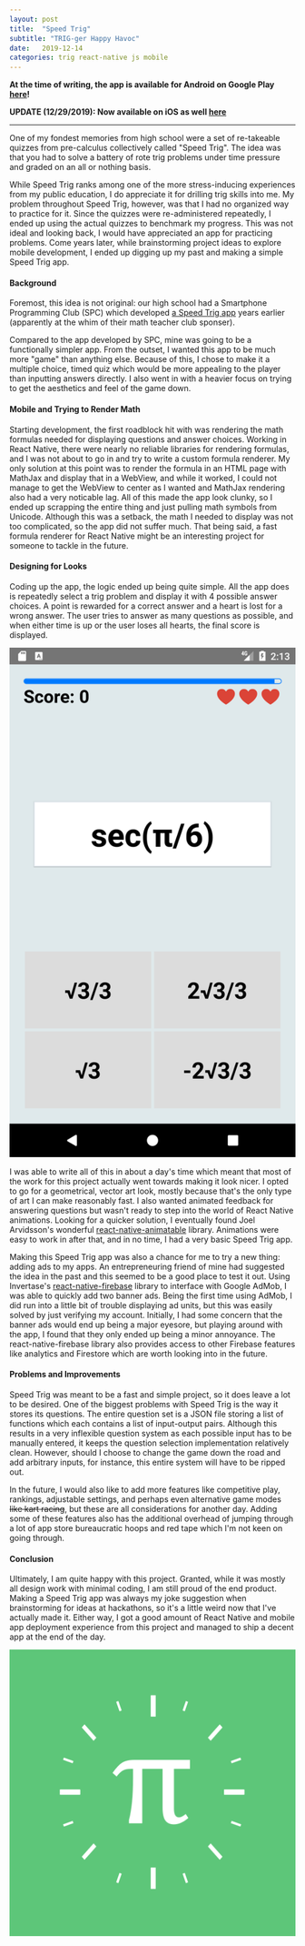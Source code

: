 ```yaml
---
layout: post
title:  "Speed Trig"
subtitle: "TRIG-ger Happy Havoc"
date:   2019-12-14
categories: trig react-native js mobile
---
```


**At the time of writing, the app is available for Android on Google Play
[here](https://play.google.com/store/apps/details?id=com.speedtrig)!**

**UPDATE (12/29/2019): Now available on iOS as well [here](https://apps.apple.com/us/app/speed-trig/id1493062069)**

***

One of my fondest memories from high school were a set of re-takeable quizzes
from pre-calculus collectively called "Speed Trig". The idea was
that you had to solve a battery of rote trig problems under time pressure and
graded on an all or nothing basis.

While Speed Trig ranks among one of the more stress-inducing experiences from
my public education, I do appreciate it for drilling trig skills into me.
My problem throughout Speed Trig, however, was that I had no organized way to
practice for it. Since the quizzes were re-administered repeatedly, I ended up
using the actual quizzes to benchmark my progress. This was not ideal and looking
back, I would have appreciated an app for practicing problems. Come years later,
while brainstorming project ideas to explore mobile development, I ended up
digging up my past and making a simple Speed Trig app.

#### Background

Foremost, this idea is not original: our high school had a Smartphone Programming Club (SPC)
which developed [a Speed Trig app](https://github.com/MBHS-SPC/speed-trig-android) years earlier
(apparently at the whim of their math teacher club sponser).

Compared to the app developed by SPC, mine was going to be a functionally simpler app. From the
outset, I wanted this app to be much more "game" than anything else. Because of this, I chose
to make it a multiple choice, timed quiz which would be more appealing to the player than inputting
answers directly. I also went in with a heavier focus on trying to get the aesthetics and feel of
the game down.

#### Mobile and Trying to Render Math

Starting development, the first roadblock hit with was rendering the math formulas needed for displaying
questions and answer choices. Working in React Native, there
were nearly no reliable libraries for rendering formulas, and I was not about to go in and try to write
a custom formula renderer. My only solution at this point was to render the formula in an HTML page with MathJax
and display that in a WebView, and while it worked, I could not manage to get the WebView to center as I wanted and
MathJax rendering also had a very noticable lag. All of this made the app look clunky, so I ended up scrapping the
entire thing and just pulling math symbols from Unicode. Although this was a setback, the math I needed
to display was not too complicated, so the app did not suffer much. That being said, a fast formula renderer
for React Native might be an interesting project for someone to tackle in the future.

#### Designing for Looks

Coding up the app, the logic ended up being quite simple. All the app does is repeatedly select a trig problem and display it with
4 possible answer choices. A point is rewarded for a correct answer and a heart is lost for a
wrong answer. The user tries to answer as many questions as possible, and when either time is up or the user
loses all hearts, the final score is displayed.

![Speed Trig game screen](/images/speedtrig/screenshot_02.png)

I was able to write all of this in about a day's time which meant that most of the work for this project actually went towards
making it look nicer. I opted to go for a geometrical, vector art look, mostly because that's the only type of art I
can make reasonably fast. I also wanted animated feedback for answering questions but wasn't ready to step into the
world of React Native animations. Looking for a quicker solution, I eventually found Joel Arvidsson's wonderful
[react-native-animatable](https://github.com/oblador/react-native-animatable) library. Animations were easy to
work in after that, and in no time, I had a very basic Speed Trig app.

Making this Speed Trig app was also a chance for me to try a new thing: adding ads to my apps. An entrepreneuring
friend of mine had suggested the idea in the past and this seemed to be a good place to test it out. Using Invertase's
[react-native-firebase](https://github.com/invertase/react-native-firebase) library to interface with Google AdMob, I was
able to quickly add two banner ads. Being the first time using AdMob, I did run into a little bit of trouble displaying
ad units, but this was easily solved by just verifying my account. Initially, I had some concern that the banner ads would end up being
a major eyesore, but playing around with the app, I found that they only ended up being a minor annoyance. The react-native-firebase
library also provides access to other Firebase features like analytics and Firestore which are worth looking into in the
future.

#### Problems and Improvements

Speed Trig was meant to be a fast and simple project, so it does leave a lot to be desired.
One of the biggest problems with Speed Trig is the way it stores its questions. The entire question
set is a JSON file storing a list of functions which each contains a list of input-output pairs. Although this results
in a very inflexible question system as each possible input has to be manually entered, it keeps the question selection
implementation relatively clean. However, should I choose to change the game down the road and add arbitrary inputs,
for instance, this entire system will have to be ripped out.

In the future, I would also like to add more features like
competitive play, rankings, adjustable settings, and perhaps even alternative game modes ~~like kart racing~~,
but these are all considerations for another day. Adding some of these features also has the additional
overhead of jumping through a lot of app store bureaucratic hoops and red tape which I'm not keen on going through.

#### Conclusion

Ultimately, I am quite happy with this project. Granted, while it was mostly all design work with minimal coding,
I am still proud of the end product. Making a Speed Trig app was always my joke suggestion when brainstorming
for ideas at hackathons, so it's a little weird now that I've actually made it. Either way, I got a good
amount of React Native and mobile app deployment experience from this project and managed to ship
a decent app at the end of the day.

![Speed Trig game screen](/images/speedtrig/appLogo.png)